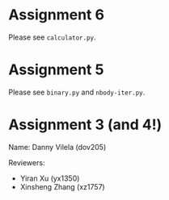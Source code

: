# Assignment 6

Please see `calculator.py`.

# Assignment 5

Please see `binary.py` and `nbody-iter.py`.

# Assignment 3 (and 4!)

Name: Danny Vilela (dov205)

Reviewers: 

- Yiran Xu (yx1350)
- Xinsheng Zhang (xz1757)
